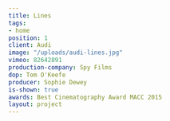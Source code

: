 ```yaml
---
title: Lines
tags:
- home
position: 1
client: Audi
image: "/uploads/audi-lines.jpg"
vimeo: 82642891
production-company: Spy Films
dop: Tom O'Keefe
producer: Sophie Dewey
is-shown: true
awards: Best Cinematography Award MACC 2015
layout: project
---
```


